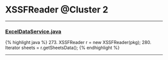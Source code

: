 # XSSFReader @Cluster 2

***

### [ExcelDataService.java](https://searchcode.com/codesearch/view/92669291/)
{% highlight java %}
273. XSSFReader r = new XSSFReader(pkg);
280. Iterator<InputStream> sheets = r.getSheetsData();
{% endhighlight %}

***

